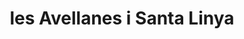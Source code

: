 ---
title: les Avellanes i Santa Linya
url: /les-avellanes-i-santa-linya/
latitude: 41.908
longitude: 0.764
---